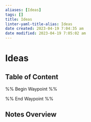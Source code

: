 ```yaml
---
aliases: [Ideas]
tags: []
title: Ideas
linter-yaml-title-alias: Ideas
date created: 2023-04-19 7:04:35 am
date modified: 2023-04-19 7:05:02 am
---
```


# Ideas

## Table of Content

%% Begin Waypoint %%

%% End Waypoint %%

## Notes Overview

```folderv
```
